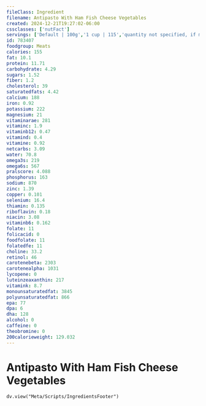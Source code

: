 ```yaml
---
fileClass: Ingredient
filename: Antipasto With Ham Fish Cheese Vegetables
created: 2024-12-21T19:27:02-06:00
cssclasses: ['nutFact']
servings: ['Default | 100g','1 cup | 115','quantity not specified, if main course in meal | 402','quantity not specified, if appetizer | 115']
id: 783407
foodgroup: Meats
calories: 155
fat: 10.1
protein: 11.71
carbohydrate: 4.29
sugars: 1.52
fiber: 1.2
cholesterol: 39
saturatedfats: 4.42
calcium: 188
iron: 0.92
potassium: 222
magnesium: 21
vitaminarae: 281
vitaminc: 1.9
vitaminb12: 0.47
vitamind: 0.4
vitamine: 0.92
netcarbs: 3.09
water: 70.8
omega3s: 219
omega6s: 567
pralscore: 4.088
phosphorus: 163
sodium: 870
zinc: 1.39
copper: 0.101
selenium: 16.4
thiamin: 0.135
riboflavin: 0.18
niacin: 3.08
vitaminb6: 0.162
folate: 11
folicacid: 0
foodfolate: 11
folatedfe: 11
choline: 33.2
retinol: 46
carotenebeta: 2303
carotenealpha: 1031
lycopene: 0
luteinzeaxanthin: 217
vitamink: 8.7
monounsaturatedfat: 3845
polyunsaturatedfat: 866
epa: 77
dpa: 6
dha: 128
alcohol: 0
caffeine: 0
theobromine: 0
200calorieweight: 129.032
---
```


# Antipasto With Ham Fish Cheese Vegetables

```dataviewjs
dv.view("Meta/Scripts/IngredientsFooter")
```